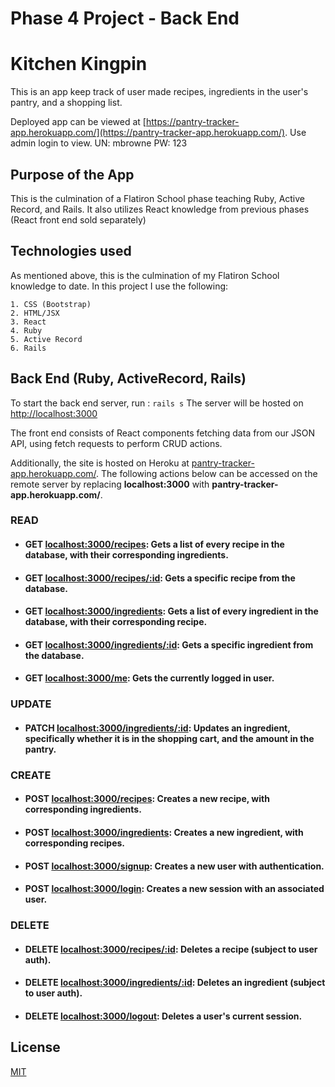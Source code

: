 # Phase 4 Project - Back End

# Kitchen Kingpin

This is an app keep track of user made recipes, ingredients in the user's pantry, and a shopping list.

Deployed app can be viewed at [https://pantry-tracker-app.herokuapp.com/](https://pantry-tracker-app.herokuapp.com/). Use admin login to view. UN: mbrowne PW: 123

## Purpose of the App

This is the culmination of a Flatiron School phase teaching Ruby, Active Record, and Rails. It also utilizes React knowledge from previous phases (React front end sold separately)

## Technologies used

As mentioned above, this is the culmination of my Flatiron School knowledge to date. In this project I use the following:

    1. CSS (Bootstrap)
    2. HTML/JSX
    3. React
    4. Ruby
    5. Active Record
    6. Rails

## Back End (Ruby, ActiveRecord, Rails)
To start the back end server, run : ``rails s`` The server will be hosted on [http://localhost:3000](http://localhost:3000)

The front end consists of React components fetching data from our JSON API, using fetch requests to perform CRUD actions.

Additionally, the site is hosted on Heroku at [pantry-tracker-app.herokuapp.com/](https://pantry-tracker-app.herokuapp.com/). The following actions below can be accessed on the remote server by replacing **localhost:3000** with **pantry-tracker-app.herokuapp.com/**.

### READ
- #### GET [localhost:3000/recipes](http://localhost:3000/recipes): Gets a list of every recipe in the database, with their corresponding ingredients.
- #### GET [localhost:3000/recipes/:id](http://localhost:3000/recipes/:id): Gets a specific recipe from the database.
- #### GET [localhost:3000/ingredients](http://localhost:3000/ingredients): Gets a list of every ingredient in the database, with their corresponding recipe.
- #### GET [localhost:3000/ingredients/:id](http://localhost:3000/ingredients/:id): Gets a specific ingredient from the database.
- #### GET [localhost:3000/me](http://localhost:3000/me): Gets the currently logged in user.

### UPDATE
- #### PATCH [localhost:3000/ingredients/:id](http://localhost:3000/ingredients/:id): Updates an ingredient, specifically whether it is in the shopping cart, and the amount in the pantry.

### CREATE
- #### POST [localhost:3000/recipes](http://localhost:3000/recipes): Creates a new recipe, with corresponding ingredients.
- #### POST [localhost:3000/ingredients](http://localhost:3000/ingredients): Creates a new ingredient, with corresponding recipes. 
- #### POST [localhost:3000/signup](http://localhost:3000/signup): Creates a new user with authentication.
- #### POST [localhost:3000/login](http://localhost:3000/login): Creates a new session with an associated user.

### DELETE
- #### DELETE [localhost:3000/recipes/:id](http://localhost:3000/recipes/:id): Deletes a recipe (subject to user auth).
- #### DELETE [localhost:3000/ingredients/:id](http://localhost:3000/recipes/:id): Deletes an ingredient (subject to user auth).
- #### DELETE [localhost:3000/logout](http://localhost:3000/logout): Deletes a user's current session.

## License
[MIT](https://choosealicense.com/licenses/mit/)